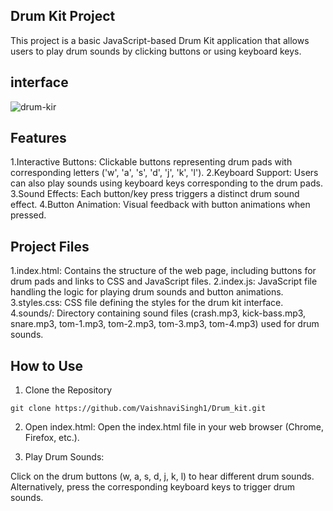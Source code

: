 Drum Kit Project
-------------------
This project is a basic JavaScript-based Drum Kit application that allows users to play drum sounds by clicking buttons or using keyboard keys.

interface
---------

![drum-kir](https://github.com/VaishnaviSingh1/Drum_kit/assets/98222001/a9967659-cee8-4c5b-a7ab-2e8e063642b5)



Features
-----------
1.Interactive Buttons: Clickable buttons representing drum pads with corresponding letters ('w', 'a', 's', 'd', 'j', 'k', 'l').
2.Keyboard Support: Users can also play sounds using keyboard keys corresponding to the drum pads.
3.Sound Effects: Each button/key press triggers a distinct drum sound effect.
4.Button Animation: Visual feedback with button animations when pressed.

Project Files
--------------
1.index.html: Contains the structure of the web page, including buttons for drum pads and links to CSS and JavaScript files.
2.index.js: JavaScript file handling the logic for playing drum sounds and button animations.
3.styles.css: CSS file defining the styles for the drum kit interface.
4.sounds/: Directory containing sound files (crash.mp3, kick-bass.mp3, snare.mp3, tom-1.mp3, tom-2.mp3, tom-3.mp3, tom-4.mp3) used for drum sounds.

How to Use
-------
1. Clone the Repository
```   
git clone https://github.com/VaishnaviSingh1/Drum_kit.git
```
2. Open index.html: Open the index.html file in your web browser (Chrome, Firefox, etc.).

3. Play Drum Sounds:

Click on the drum buttons (w, a, s, d, j, k, l) to hear different drum sounds.
Alternatively, press the corresponding keyboard keys to trigger drum sounds.

